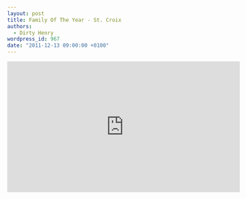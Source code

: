 ```yaml
---
layout: post
title: Family Of The Year - St. Croix
authors:
  - Dirty Henry
wordpress_id: 967
date: "2011-12-13 09:00:00 +0100"
---
```


<iframe width="540" height="304" src="http://www.youtube.com/embed/CSRjyPIHkPM" frameborder="0" allowfullscreen></iframe>
